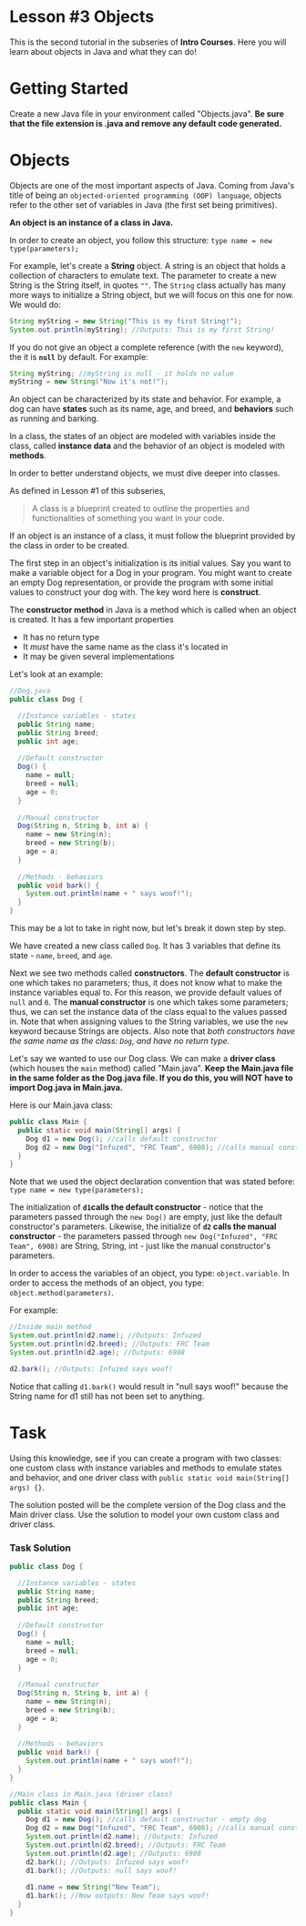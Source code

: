 # Lesson #3 Objects

This is the second tutorial in the subseries of **Intro Courses**. Here you will learn about objects in Java and what they can do!

# Getting Started
Create a new Java file in your environment called "Objects.java". **Be sure that the file extension is .java and remove any default code generated.**

# Objects
Objects are one of the most important aspects of Java. Coming from Java's title of being an `objected-oriented programming (OOP) language`, objects refer to the other set of variables in Java (the first set being primitives).

**An object is an instance of a class in Java.** 

In order to create an object, you follow this structure: `type name = new type(parameters);`

For example, let's create a **String** object. A string is an object that holds a collection of characters to emulate text. The parameter to create a new String is the String itself, in quotes `""`.
The `String` class actually has many more ways to initialize a String object, but we will focus on this one for now.
We would do:

```java
String myString = new String("This is my first String!");
System.out.println(myString); //Outputs: This is my first String!
```

If you do not give an object a complete reference (with the `new` keyword), the it is **`null`** by default.
For example:

```java
String myString; //myString is null - it holds no value
myString = new String("Now it's not!");
```

An object can be characterized by its state and behavior.
For example, a dog can have **states** such as its name, age, and breed, and **behaviors** such as running and barking.

In a class, the states of an object are modeled with variables inside the class, called **instance data** and the behavior of an object is modeled with **methods**.

In order to better understand objects, we must dive deeper into classes.

As defined in Lesson #1 of this subseries,
> A class is a blueprint created to outline the properties and functionalities of something you want in your code.

If an object is an instance of a class, it must follow the blueprint provided by the class in order to be created.

The first step in an object's initialization is its initial values. Say you want to make a variable object for a Dog in your program. You might want to create an empty Dog representation, or provide the program with some initial values to construct your dog with.
The key word here is **construct**.

The **constructor method** in Java is a method which is called when an object is created. It has a few important properties
* It has no return type
* It *must* have the same name as the class it's located in
* It may be given several implementations

Let's look at an example:

```java
//Dog.java
public class Dog {

  //Instance variables - states
  public String name;
  public String breed;
  public int age;
  
  //Default constructor
  Dog() {
    name = null;
    breed = null;
    age = 0;
  }
  
  //Manual constructor
  Dog(String n, String b, int a) {
    name = new String(n);
    breed = new String(b);
    age = a;
  }
  
  //Methods - behaviors
  public void bark() {
    System.out.println(name + " says woof!");
  }
}
```

This may be a lot to take in right now, but let's break it down step by step.

We have created a new class called `Dog`. It has 3 variables that define its state - `name`, `breed`, and `age`.

Next we see two methods called **constructors**. The **default constructor** is one which takes no parameters; thus, it does not know what to make the instance variables equal to. For this reason, we provide default values of `null` and `0`.
The **manual constructor** is one which takes some parameters; thus, we can set the instance data of the class equal to the values passed in. Note that when assigning values to the String variables, we use the `new` keyword because Strings are objects.
Also note that *both constructors have the same name as the class: `Dog`, and have no return type.*

Let's say we wanted to use our Dog class. We can make a **driver class** (which houses the `main` method) called "Main.java".
**Keep the Main.java file in the same folder as the Dog.java file. If you do this, you will NOT have to import Dog.java in Main.java.**

Here is our Main.java class:

```java
public class Main {
  public static void main(String[] args) {
    Dog d1 = new Dog(); //calls default constructor
    Dog d2 = new Dog("Infuzed", "FRC Team", 6908); //calls manual constructor
  }
}
```

Note that we used the object declaration convention that was stated before: `type name = new type(parameters);`

The initialization of **`d1`calls the default constructor** - notice that the parameters passed through the `new Dog()` are empty, just like the default constructor's parameters.
Likewise, the initialize of **`d2` calls the manual constructor** - the parameters passed through `new Dog("Infuzed", "FRC Team", 6908)` are String, String, int - just like the manual constructor's parameters.

In order to access the variables of an object, you type: `object.variable`. In order to access the methods of an object, you type: `object.method(parameters)`.

For example:

```java
//Inside main method
System.out.println(d2.name); //Outputs: Infuzed
System.out.println(d2.breed); //Outputs: FRC Team
System.out.println(d2.age); //Outputs: 6908

d2.bark(); //Outputs: Infuzed says woof!
```

Notice that calling `d1.bark()` would result in "null says woof!" because the String name for d1 still has not been set to anything.


# Task
Using this knowledge, see if you can create a program with two classes: one custom class with instance variables and methods to emulate states and behavior, and one driver class with `public static void main(String[] args) {}`.

The solution posted will be the complete version of the Dog class and the Main driver class. Use the solution to model your own custom class and driver class.

### Task Solution
```java
public class Dog {

  //Instance variables - states
  public String name;
  public String breed;
  public int age;
  
  //Default constructor
  Dog() {
    name = null;
    breed = null;
    age = 0;
  }
  
  //Manual constructor
  Dog(String n, String b, int a) {
    name = new String(n);
    breed = new String(b);
    age = a;
  }
  
  //Methods - behaviors
  public void bark() {
    System.out.println(name + " says woof!");
  }
}

//Main class in Main.java (driver class)
public class Main {
  public static void main(String[] args) {
    Dog d1 = new Dog(); //calls default constructor - empty dog
    Dog d2 = new Dog("Infuzed", "FRC Team", 6908); //calls manual constructor - dog initialized with "Infuzed", "FRC Team" and 6908
    System.out.println(d2.name); //Outputs: Infuzed
    System.out.println(d2.breed); //Outputs: FRC Team
    System.out.println(d2.age); //Outputs: 6908
    d2.bark(); //Outputs: Infuzed says woof!
    d1.bark(); //Outputs: null says woof!
    
    d1.name = new String("New Team");
    d1.bark(); //Now outputs: New Team says woof!
  }
}

  
  
  
  

